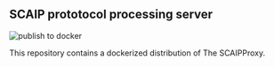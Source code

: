## SCAIP prototocol processing server

![publish to docker](https://github.com/fonoster/scaipproxy/workflows/publish%20to%20docker%20hub/badge.svg)

This repository contains a dockerized distribution of The SCAIPProxy.
